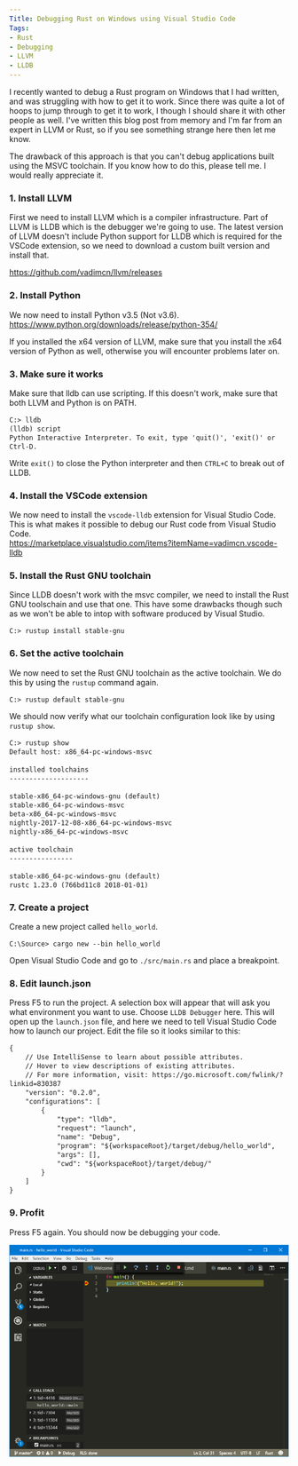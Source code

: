 ```yaml
---
Title: Debugging Rust on Windows using Visual Studio Code
Tags:
- Rust
- Debugging
- LLVM
- LLDB
---
```


I recently wanted to debug a Rust program on Windows that I had written, and was struggling with how to get it to work. Since there was quite a lot of hoops to jump through to get it to work, I though I should share it with other people as well. I've written this blog post from memory and I'm far from an expert in LLVM or Rust, so if you see something strange here then let me know.

The drawback of this approach is that you can't debug applications built using the MSVC toolchain. If you know how to do this, please tell me. I would really appreciate it.

### 1. Install LLVM

First we need to install LLVM which is a compiler infrastructure. Part of LLVM is LLDB which is the debugger we're going to use. The latest version of LLVM doesn't include Python support for LLDB which is required for the VSCode extension, so we need to download a custom built version and install that.

https://github.com/vadimcn/llvm/releases

### 2. Install Python 

We now need to install Python v3.5 (Not v3.6).  
https://www.python.org/downloads/release/python-354/

If you installed the x64 version of LLVM, make sure that you install the x64 version of Python as well, otherwise you will encounter problems later on.

### 3. Make sure it works

Make sure that lldb can use scripting. If this doesn't work, make sure that both LLVM and Python is on PATH.

```
C:> lldb
(lldb) script
Python Interactive Interpreter. To exit, type 'quit()', 'exit()' or Ctrl-D.
```

Write `exit()` to close the Python interpreter and then `CTRL+C` to break out of LLDB.

### 4. Install the VSCode extension

We now need to install the `vscode-lldb` extension for Visual Studio Code. This is what makes it possible to debug our Rust code from Visual Studio Code.  
https://marketplace.visualstudio.com/items?itemName=vadimcn.vscode-lldb

### 5. Install the Rust GNU toolchain

Since LLDB doesn't work with the msvc compiler, we need to install the Rust GNU toolschain and use that one. This have some drawbacks though such as we won't be able to intop with software produced by Visual Studio. 

```
C:> rustup install stable-gnu
```

### 6. Set the active toolchain

We now need to set the Rust GNU toolchain as the active toolchain. We do this by using the `rustup` command again.

```
C:> rustup default stable-gnu
```

We should now verify what our toolchain configuration look like by using `rustup show`.

```
C:> rustup show
Default host: x86_64-pc-windows-msvc

installed toolchains
--------------------

stable-x86_64-pc-windows-gnu (default)
stable-x86_64-pc-windows-msvc
beta-x86_64-pc-windows-msvc
nightly-2017-12-08-x86_64-pc-windows-msvc
nightly-x86_64-pc-windows-msvc

active toolchain
----------------

stable-x86_64-pc-windows-gnu (default)
rustc 1.23.0 (766bd11c8 2018-01-01)
```

### 7. Create a project

Create a new project called `hello_world`.  

```
C:\Source> cargo new --bin hello_world
```

Open Visual Studio Code and go to `./src/main.rs` and place a breakpoint.

### 8. Edit launch.json

Press F5 to run the project. A selection box will appear that will ask you what environment you want to use. Choose `LLDB Debugger` here. This will open up the `launch.json` file, and here we need to tell Visual Studio Code how to launch our project. Edit the file so it looks similar to this:

```
{
    // Use IntelliSense to learn about possible attributes.
    // Hover to view descriptions of existing attributes.
    // For more information, visit: https://go.microsoft.com/fwlink/?linkid=830387
    "version": "0.2.0",
    "configurations": [
        {
            "type": "lldb",
            "request": "launch",
            "name": "Debug",
            "program": "${workspaceRoot}/target/debug/hello_world",
            "args": [],
            "cwd": "${workspaceRoot}/target/debug/"
        }
    ]
}
```

### 9. Profit

Press F5 again. You should now be debugging your code.

![Debugging Rust](/images/rust-debugging.png)
